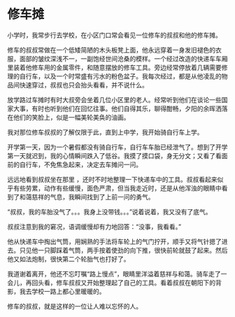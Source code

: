 # 修车摊

小学时，我常步行去学校，在小区门口常会看见一位修车的叔叔和他的修车摊。

修车的叔叔常做在一个低矮简陋的木头板凳上面，他永远穿着一身发旧褪色的衣服，面部的皱纹深浅不一，一副饱经世间沧桑的模样。一个经过改造的快递车车厢里装着他修车用的金属零件，和随意摆放的修车工具。旁边经常停放着几辆需要修理的自行车，以及一个时常盛有污水的粉色盆子。我每次经过，都是从他凌乱的物品间快速穿过，叔叔也只会抬头看看，并不说什么。

放学路过车摊时有时大叔旁会坐着几位小区里的老人。经常听到他们在谈论一些国家大事，有时也听到他们在回忆往事。他们自得其乐，聊得酣畅，夕阳的余晖洒落在他们的笑脸上，似是一幅美轮美奂的油画。

我对那位修车叔叔的了解仅限于此，直到上中学，我开始骑自行车上学。

开学第一天，因为一个暑假都没有骑自行车，自行车车胎已经泄气了。想到了开学第一天就迟到，我的心情瞬间跌入了低谷。我摸了摸口袋，身无分文；又看了看面前的自行车，不免焦急起来，决定去车摊问一问。

远远地看到叔叔坐在那里 ，还时不时地整理一下快递车中的工具。叔叔看起来似乎有些劳累，动作有些缓慢，面色严肃，但当我走近时，还是从他浑浊的眼睛中看到了和蔼慈祥的气息，我瞬间找到了上前一问的勇气。

“叔叔，我的车胎没气了。。。我身上没带钱。。。”说着说着，我又没有了底气。

叔叔注意到我的窘况，语调缓慢却有力地回答：“没事，我看看。”

他从快递车中掏出气筒，用娴熟的手法将车轮上的气门拧开，顺手又将气针摁了进去。只见他一只脚踩着气筒，两手按着使劲的向下推，很快前轮就鼓了起来。然后他又如法炮制，很快第二个轮胎气也打好了。

我道谢着离开，他还不忘叮嘱“路上慢点”，眼睛里洋溢着慈祥与和蔼。骑车走了一会儿，再回头看，修车叔叔又开始整理起了自己的工具。看着叔叔在朝阳下的背影，我去学校一路上都心里暖暖的。

修车的叔叔，就是这样的一位让人难以忘怀的人。

